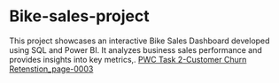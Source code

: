 # Bike-sales-project
This project showcases an interactive Bike Sales Dashboard developed using SQL and Power BI. It analyzes business sales performance and provides insights into key metrics,.
 [PWC Task 2-Customer Churn Retenstion_page-0003](https://github.com/joydaniel-123/Bike-sales-project/issues/2#issue-3283521450)
